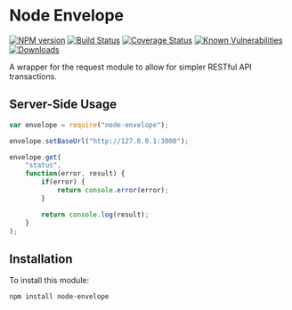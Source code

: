 # Node Envelope

[![NPM version][npm-version-image]][npm-url]
[![Build Status][build-status-image]][build-status-url]
[![Coverage Status][coverage-image]][coverage-url]
[![Known Vulnerabilities][snyk-image]][snyk-url]
[![Downloads][npm-downloads-image]][npm-url]

A wrapper for the request module to allow for simpler RESTful API transactions.

## Server-Side Usage

```javascript
var envelope = require("node-envelope");

envelope.setBaseUrl("http://127.0.0.1:3000");

envelope.get(
	"status",
	function(error, result) {
		if(error) {
			return console.error(error);
		}

		return console.log(result);
	}
);
```

## Installation

To install this module:
```bash
npm install node-envelope
```

[npm-url]: https://www.npmjs.com/package/node-envelope
[npm-version-image]: https://img.shields.io/npm/v/node-envelope.svg
[npm-downloads-image]: http://img.shields.io/npm/dm/node-envelope.svg

[build-status-url]: https://travis-ci.org/nitro404/node-envelope
[build-status-image]: https://travis-ci.org/nitro404/node-envelope.svg?branch=master

[coverage-url]: https://coveralls.io/github/nitro404/node-envelope?branch=master
[coverage-image]: https://coveralls.io/repos/github/nitro404/node-envelope/badge.svg?branch=master

[snyk-url]: https://snyk.io/test/github/nitro404/node-envelope?targetFile=package.json
[snyk-image]: https://snyk.io/test/github/nitro404/node-envelope/badge.svg?targetFile=package.json
